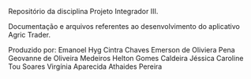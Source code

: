 Repositório da disciplina Projeto Integrador III.

Documentação e arquivos referentes ao desenvolvimento do aplicativo Agric Trader.

Produzido por:
Emanoel Hyg Cintra Chaves
Emerson de Oliviera Pena
Geovanne de Oliveira Medeiros
Helton Gomes Caldeira
Jéssica Caroline Tou Soares
Virgínia Aparecida Athaides Pereira
